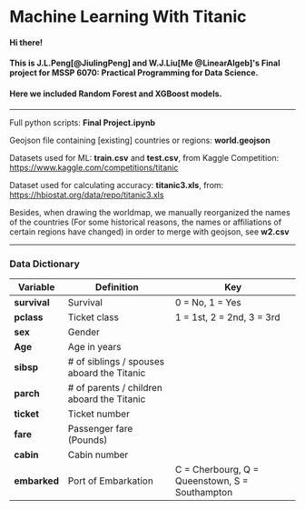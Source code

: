# Machine Learning With Titanic

#### Hi there! 
#### This is J.L.Peng[@JiulingPeng] and W.J.Liu[Me @LinearAlgeb]'s Final project for MSSP 6070: Practical Programming for Data Science. #####
#### Here we included Random Forest and XGBoost models.

***********
Full python scripts: **Final Project.ipynb**

Geojson file containing [existing] countries or regions: **world.geojson**

Datasets used for ML: **train.csv** and **test.csv**, from Kaggle Competition: https://www.kaggle.com/competitions/titanic

Dataset used for calculating accuracy: **titanic3.xls**, from: https://hbiostat.org/data/repo/titanic3.xls

Besides, when drawing the worldmap, we manually reorganized the names of the countries (For some historical reasons, the names or affiliations of certain regions have changed) in order to merge with geojson, see **w2.csv**

***********

### Data Dictionary

| Variable  | Definition | Key |
| ------------- | ------------- | ------------- |
| **survival** | Survival | 0 = No, 1 = Yes | 
| **pclass**	  |   Ticket class	| 1 = 1st, 2 = 2nd, 3 = 3rd| 
| **sex**    |     Gender | | 
| **Age**   |      Age in years	| | 
| **sibsp** |      # of siblings / spouses aboard the Titanic	| | 
| **parch**	  |     # of parents / children aboard the Titanic	| | 
| **ticket**	|     Ticket number	| | 
| **fare**	   |    Passenger fare (Pounds)| | 
| **cabin**	  |     Cabin number	| | 
| **embarked**	|   Port of Embarkation| 	C = Cherbourg, Q = Queenstown, S = Southampton| 
